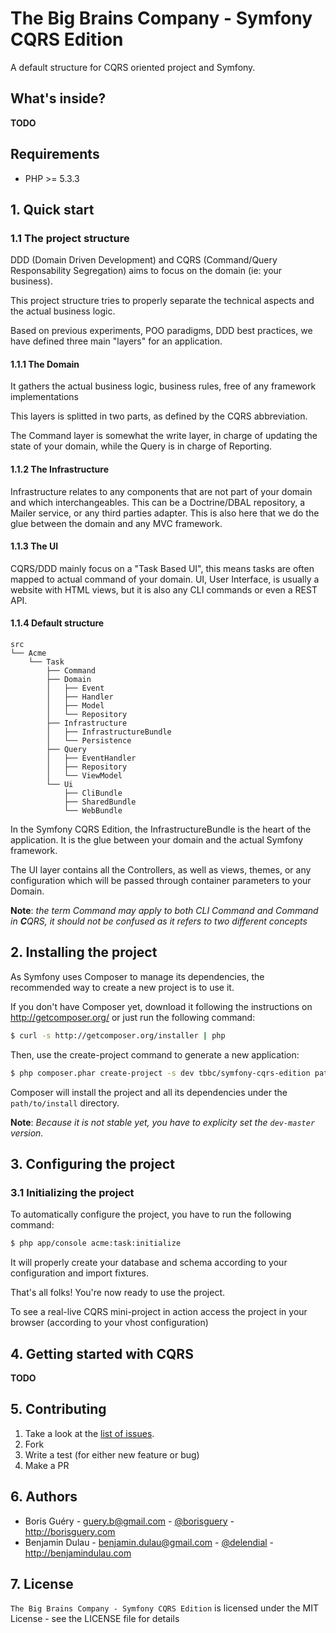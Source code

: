 # The Big Brains Company - Symfony CQRS Edition

A default structure for CQRS oriented project and Symfony.

## What's inside?

**TODO**

## Requirements

* PHP >= 5.3.3

## 1. Quick start

### 1.1 The project structure

DDD (Domain Driven Development) and CQRS (Command/Query Responsability Segregation) aims to focus on the domain (ie: your business).

This project structure tries to properly separate the technical aspects and the actual business logic.

Based on previous experiments, POO paradigms, DDD best practices, we have defined three main "layers" for an application.

#### 1.1.1 The Domain

It gathers the actual business logic, business rules, free of any framework implementations

This layers is splitted in two parts, as defined by the CQRS abbreviation.

The Command layer is somewhat the write layer, in charge of updating the state of your domain, while the Query is 
in charge of Reporting.

#### 1.1.2 The Infrastructure

Infrastructure relates to any components that are not part of your domain and which interchangeables.
This can be a Doctrine/DBAL repository, a Mailer service, or any third parties adapter.
This is also here that we do the glue between the domain and any MVC framework.

#### 1.1.3 The UI

CQRS/DDD mainly focus on a "Task Based UI", this means tasks are often mapped to actual command of your domain.
UI, User Interface, is usually a website with HTML views, but it is also any CLI commands or even a REST API.

#### 1.1.4 Default structure

```
src
└── Acme
    └── Task
        ├── Command
        ├── Domain
        │   ├── Event
        │   ├── Handler
        │   ├── Model
        │   └── Repository
        ├── Infrastructure
        │   ├── InfrastructureBundle
        │   └── Persistence
        ├── Query
        │   ├── EventHandler
        │   ├── Repository
        │   └── ViewModel
        └── Ui
            ├── CliBundle
            ├── SharedBundle
            └── WebBundle
```

In the Symfony CQRS Edition, the InfrastructureBundle is the heart of the application. It is the glue
between your domain and the actual Symfony framework.

The UI layer contains all the Controllers, as well as views, themes, or any configuration which will
be passed through container parameters to your Domain.

**Note**: *the term Command may apply to both CLI Command and Command in <strong>C</strong>QRS, it should not be confused as it
refers to two different concepts*

## 2. Installing the project

As Symfony uses Composer to manage its dependencies, the recommended way to create a new project is to use it.

If you don't have Composer yet, download it following the instructions on http://getcomposer.org/ or just run the following command:

```bash
$ curl -s http://getcomposer.org/installer | php
```

Then, use the create-project command to generate a new application:

```bash
$ php composer.phar create-project -s dev tbbc/symfony-cqrs-edition path/to/install dev-master
```

Composer will install the project and all its dependencies under the `path/to/install` directory.

**Note**: _Because it is not stable yet, you have to explicity set the `dev-master` version._


## 3. Configuring the project

### 3.1 Initializing the project

To automatically configure the project, you have to run the following command:

```bash
$ php app/console acme:task:initialize
```

It will properly create your database and schema according to your configuration and import fixtures.

That's all folks! You're now ready to use the project.

To see a real-live CQRS mini-project in action access the project in your browser (according to your vhost configuration)

## 4. Getting started with CQRS

**TODO**


## 5. Contributing

1. Take a look at the [list of issues](http://github.com/TheBigBrainsCompany/symfony-cqrs-edition).
2. Fork
3. Write a test (for either new feature or bug)
4. Make a PR

## 6. Authors

* Boris Guéry    - guery.b@gmail.com  - [@borisguery](http://twitter.com/borisguery) - http://borisguery.com
* Benjamin Dulau - benjamin.dulau@gmail.com - [@delendial](http://twitter.com/delendial) - http://benjamindulau.com

## 7. License

`The Big Brains Company - Symfony CQRS Edition` is licensed under the MIT License - see the LICENSE file for details

